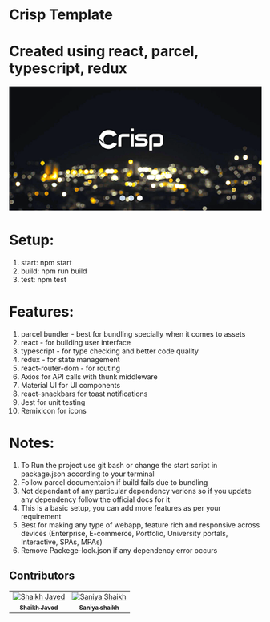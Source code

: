 # Crisp Template
# Created using react, parcel, typescript, redux
![Responsive Full Background Image](https://github.com/shaikhjavedofficial/react-parcel-typescript-app/blob/main/public/assets/crisp_bg.png)

# Setup:
1. start: npm start
2. build: npm run build
3. test: npm test

# Features:

1. parcel bundler - best for bundling specially when it comes to assets
2. react - for building user interface
3. typescript - for type checking and better code quality
4. redux - for state management
5. react-router-dom - for routing
6. Axios for API calls with thunk middleware
7. Material UI for UI components
8. react-snackbars for toast notifications
9. Jest for unit testing
10. Remixicon for icons

# Notes:
1. To Run the project use git bash or change the start script in package.json according to your terminal
2. Follow parcel documentaion if build fails due to bundling
3. Not dependant of any particular dependency verions so if you update any dependency follow the  official docs for it
4. This is a basic setup, you can add more features as per your requirement
5. Best for making any type of webapp, feature rich and responsive across devices (Enterprise, E-commerce, Portfolio, University portals, Interactive, SPAs, MPAs)
6. Remove Packege-lock.json if any dependency error occurs


## Contributors
<table>
  <tbody>
    <tr>
      <td align="center">
        <a href='https://github.com/shaikhjavedofficial'>
          <img src="https://avatars.githubusercontent.com/u/60027240?v=4" width="100px;" alt="Shaikh Javed"/>
          <br />
          <sub><b>Shaikh Javed</b></sub>
        </a>
      </td>
      <td align="center">
        <a href='https://github.com/sanishaikh'>
          <img src="https://avatars.githubusercontent.com/u/98305135?v=4" width="100px;" alt="Saniya Shaikh"/>
          <br />
          <sub><b>Saniya shaikh</b></sub>
        </a>
      </td>
    </tr>
  </tbody>
</table>
